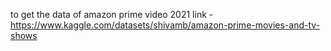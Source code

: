 to get the data of amazon prime video 2021
link - https://www.kaggle.com/datasets/shivamb/amazon-prime-movies-and-tv-shows
